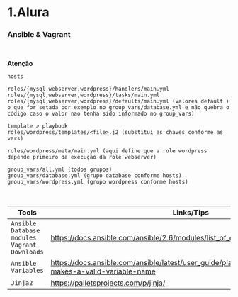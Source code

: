 # 1.Alura

### Ansible & Vagrant
<br />

**Atenção**

```
hosts

roles/{mysql,webserver,wordpress}/handlers/main.yml
roles/{mysql,webserver,wordpress}/tasks/main.yml
roles/{mysql,webserver,wordpress}/defaults/main.yml (valores default + o que for setada por exemplo no group_vars/database.yml e não quebra o código caso o valor nao tenha sido informado no group_vars)

template > playbook
roles/wordpress/templates/<file>.j2 (substitui as chaves conforme as vars)

roles/wordpress/meta/main.yml (aqui define que a role wordpress depende primeiro da execução da role webserver)

group_vars/all.yml (todos grupos)
group_vars/database.yml (grupo database conforme hosts)
group_vars/wordpress.yml (grupo wordpress conforme hosts)
```
<br />


|Tools      |Links/Tips|
|-------------|-----------|
|`Ansible Database modules Vagrant Downloads`| https://docs.ansible.com/ansible/2.6/modules/list_of_database_modules.html
|`Ansible Variables`| https://docs.ansible.com/ansible/latest/user_guide/playbooks_variables.html#what-makes-a-valid-variable-name
|`Jinja2`| https://palletsprojects.com/p/jinja/